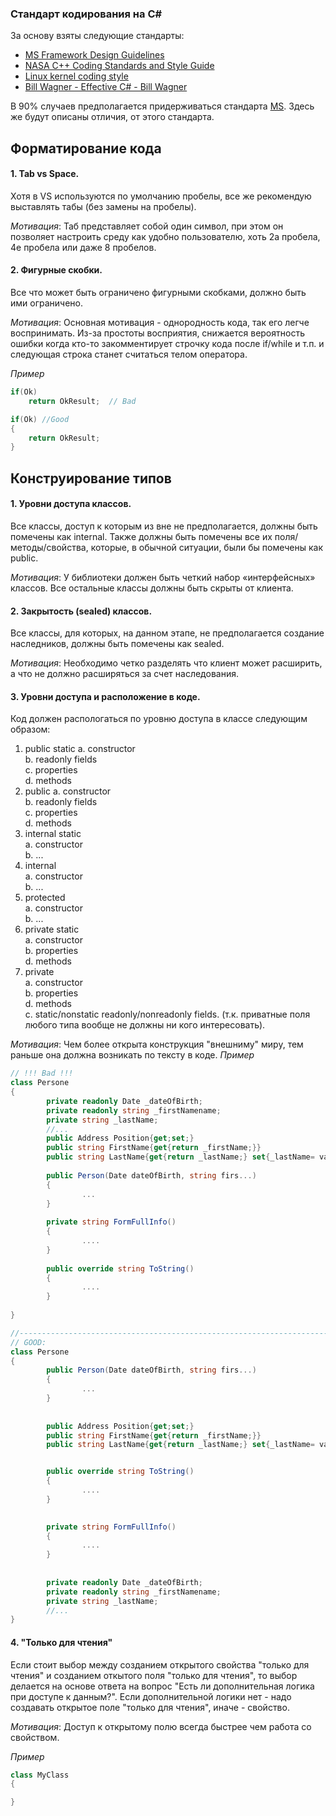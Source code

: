 
### Стандарт кодирования на C# ###

За основу взяты следующие стандарты:  
* [MS Framework Design Guidelines](https://docs.microsoft.com/en-us/dotnet/standard/design-guidelines/index)   
* [NASA C++ Coding Standards and Style Guide](https://ntrs.nasa.gov/search.jsp?R=20080039927)  
* [Linux kernel coding style](https://www.kernel.org/doc/html/v4.10/process/coding-style.html)  
*	[Bill Wagner - Effective C# - Bill Wagner](http://www.thebillwagner.com/Resources)  

В 90% случаев предполагается придерживаться стандарта [MS](https://docs.microsoft.com/en-us/dotnet/standard/design-guidelines/index). Здесь же будут описаны отличия, от этого стандарта.

## Форматирование кода ##
#### 1. Tab vs Space.  ###
Хотя в VS используются по умолчанию пробелы, все же рекомендую выставлять табы (без замены на пробелы).   

*Мотивация*: Таб представляет собой один символ, при этом он позволяет настроить среду как удобно пользователю, хоть 2а пробела, 4е пробела или даже 8 пробелов.  

#### 2. Фигурные скобки.  ###
Все что может быть ограничено фигурными скобками, должно быть ими ограничено.  

*Мотивация*: Основная мотивация - однородность кода, так его легче воспринимать. Из-за простоты восприятия, снижается вероятность ошибки когда кто-то закомментирует строчку кода после if/while и т.п. и следующая строка станет считаться телом оператора.

*Пример*
```C#
if(Ok) 
    return OkResult;  // Bad

if(Ok) //Good
{
    return OkResult;
}
```

## Конструирование типов ##
#### 1. Уровни доступа классов. ####
Все классы, доступ к которым из вне не предполагается, должны быть помечены как internal. Также должны быть помечены все их поля/методы/свойства, которые, в обычной ситуации, были бы помечены как public.  

*Мотивация*: У библиотеки должен быть четкий набор «интерфейсных» классов. Все остальные классы должны быть скрыты от клиента.

#### 2. Закрытость (sealed) классов. ####
Все классы, для которых, на данном этапе, не предполагается создание наследников, должны быть помечены как sealed.  

*Мотивация*: Необходимо четко разделять что клиент может расширить, а что не должно расширяться за счет наследования. 

#### 3. Уровни доступа и расположение в коде. ####
Код должен распологаться по уровню доступа в классе следующим образом:
1. public static 
    a. constructor  
    b. readonly fields      
    c. properties  
    d. methods  
2. public 
    a. constructor  
    b. readonly fields      
    c. properties  
    d. methods  
3. internal static   
    a. constructor  
    b. ...  
4. internal  
    a. constructor  
    b. ...  
5. protected  
    a. constructor  
    b. ...  
6. private static   
    a. constructor  
    b. properties  
    d. methods  
7. private    
    a. constructor  
    b. properties  
    d. methods  
    c. static/nonstatic readonly/nonreadonly fields.  (т.к. приватные поля любого типа вообще не должны ни кого интересовать).
    
*Мотивация*: Чем более открыта конструкция "внешниму" миру, тем раньше она должна возникать по тексту в коде. 
*Пример*
```C#
// !!! Bad !!!
class Persone
{
        private readonly Date _dateOfBirth;
        private readonly string _firstNamename;
        private string _lastName;
        //...
        public Address Position{get;set;}
        public string FirstName{get{return _firstName;}}
        public string LastName{get{return _lastName;} set{_lastName= value;}}
        
        public Person(Date dateOfBirth, string firs...)
        {
                ...
        }
        
        private string FormFullInfo()
        {
                ....
        }
        
        public override string ToString()
        {
                ....
        }
        
}

//----------------------------------------------------------------------
// GOOD:
class Persone
{        
        public Person(Date dateOfBirth, string firs...)
        {
                ...
        }
        
        
        public Address Position{get;set;}
        public string FirstName{get{return _firstName;}}
        public string LastName{get{return _lastName;} set{_lastName= value;}}


        public override string ToString()
        {
                ....
        }

        
        private string FormFullInfo()
        {
                ....
        }
        
                
        private readonly Date _dateOfBirth;
        private readonly string _firstNamename;
        private string _lastName;
        //...        
}
```


#### 4. "Только для чтения" ####
Если стоит выбор между созданием открытого свойства "только для чтения" и созданием откытого поля "только для чтения", то выбор делается на основе ответа на вопрос "Есть ли дополнительная логика при доступе к данным?". Если дополнительной логики нет - надо создавать открытое поле "только для чтения", иначе - свойство.  

*Мотивация*: Доступ к открытому полю всегда быстрее чем работа со свойством.  

*Пример*
```C#
class MyClass
{

}
```


